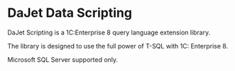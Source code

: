# DaJet Data Scripting

DaJet Scripting is a 1C:Enterprise 8 query language extension library.

The library is designed to use the full power of T-SQL with 1C: Enterprise 8.

Microsoft SQL Server supported only.